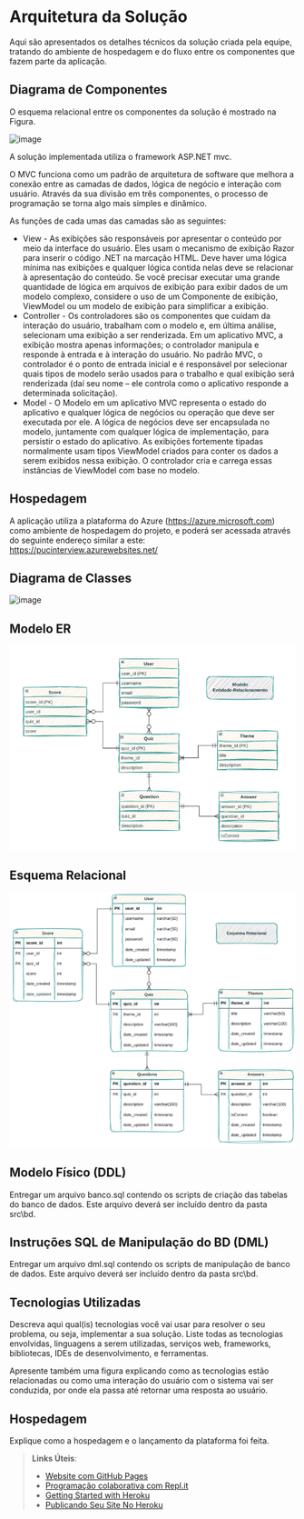 # Arquitetura da Solução
Aqui são apresentados os detalhes técnicos da solução criada pela equipe, tratando do ambiente de hospedagem e do fluxo entre os componentes que fazem parte da aplicação.

## Diagrama de Componentes
O esquema relacional entre os componentes da solução é mostrado na Figura.

![image](https://user-images.githubusercontent.com/22857183/232917277-89801f94-4e20-4986-b0d4-e3619285a947.png)

A solução implementada utiliza o framework ASP.NET mvc.

O MVC funciona como um padrão de arquitetura de software que melhora a conexão entre as camadas de dados, lógica de negócio e interação com usuário. Através da sua divisão em três componentes, o processo de programação se torna algo mais simples e dinâmico.

As funções de cada umas das camadas são as seguintes:

* View - As exibições são responsáveis por apresentar o conteúdo por meio da interface do usuário. Eles usam o mecanismo de exibição Razor para inserir o código .NET na marcação HTML. Deve haver uma lógica mínima nas exibições e qualquer lógica contida nelas deve se relacionar à apresentação do conteúdo. Se você precisar executar uma grande quantidade de lógica em arquivos de exibição para exibir dados de um modelo complexo, considere o uso de um Componente de exibição, ViewModel ou um modelo de exibição para simplificar a exibição.
* Controller - Os controladores são os componentes que cuidam da interação do usuário, trabalham com o modelo e, em última análise, selecionam uma exibição a ser renderizada. Em um aplicativo MVC, a exibição mostra apenas informações; o controlador manipula e responde à entrada e à interação do usuário. No padrão MVC, o controlador é o ponto de entrada inicial e é responsável por selecionar quais tipos de modelo serão usados para o trabalho e qual exibição será renderizada (daí seu nome – ele controla como o aplicativo responde a determinada solicitação).
* Model - O Modelo em um aplicativo MVC representa o estado do aplicativo e qualquer lógica de negócios ou operação que deve ser executada por ele. A lógica de negócios deve ser encapsulada no modelo, juntamente com qualquer lógica de implementação, para persistir o estado do aplicativo. As exibições fortemente tipadas normalmente usam tipos ViewModel criados para conter os dados a serem exibidos nessa exibição. O controlador cria e carrega essas instâncias de ViewModel com base no modelo.

## Hospedagem
A aplicação utiliza a plataforma do Azure (https://azure.microsoft.com) como ambiente de hospedagem do projeto, e poderá ser acessada através do seguinte endereço similar a este:  https://pucinterview.azurewebsites.net/


## Diagrama de Classes
![image](https://user-images.githubusercontent.com/22857183/232914924-e040c7a6-8599-4617-94aa-6767c0151495.png)

## Modelo ER

![image](https://github.com/ICEI-PUC-Minas-PMV-SInt/pmv-sint-2023-1-e3-proj-back-t1-time4-projroadmap/blob/8dc92d06666a43fa6f7f6026c89809d5fc5edd7b/docs/img/Modelo-entidade-relacionamento.png)

## Esquema Relacional

![image](https://github.com/ICEI-PUC-Minas-PMV-SInt/pmv-sint-2023-1-e3-proj-back-t1-time4-projroadmap/blob/8dc92d06666a43fa6f7f6026c89809d5fc5edd7b/docs/img/Esquema-relacional.png)

## Modelo Físico (DDL)

Entregar um arquivo banco.sql contendo os scripts de criação das tabelas do banco de dados. Este arquivo deverá ser incluído dentro da pasta src\bd.

## Instruções SQL de Manipulação do BD (DML)

Entregar um arquivo dml.sql contendo os scripts de manipulação de banco de dados. Este arquivo deverá ser incluído dentro da pasta src\bd.

## Tecnologias Utilizadas

Descreva aqui qual(is) tecnologias você vai usar para resolver o seu problema, ou seja, implementar a sua solução. Liste todas as tecnologias envolvidas, linguagens a serem utilizadas, serviços web, frameworks, bibliotecas, IDEs de desenvolvimento, e ferramentas.

Apresente também uma figura explicando como as tecnologias estão relacionadas ou como uma interação do usuário com o sistema vai ser conduzida, por onde ela passa até retornar uma resposta ao usuário.

## Hospedagem

Explique como a hospedagem e o lançamento da plataforma foi feita.

> **Links Úteis**:
>
> - [Website com GitHub Pages](https://pages.github.com/)
> - [Programação colaborativa com Repl.it](https://repl.it/)
> - [Getting Started with Heroku](https://devcenter.heroku.com/start)
> - [Publicando Seu Site No Heroku](http://pythonclub.com.br/publicando-seu-hello-world-no-heroku.html)
